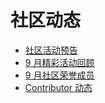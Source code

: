 # 社区动态

- [社区活动预告](1-upcoming-events.md)
- [9 月精彩活动回顾](2-event-summary.md)
- [9 月社区荣誉成员](3-mva-202209.md)
- [Contributor 动态](4-contributors.md)